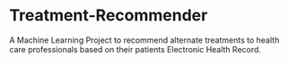 # Treatment-Recommender
A Machine Learning Project to recommend alternate treatments to health care professionals based on their patients Electronic Health Record.
